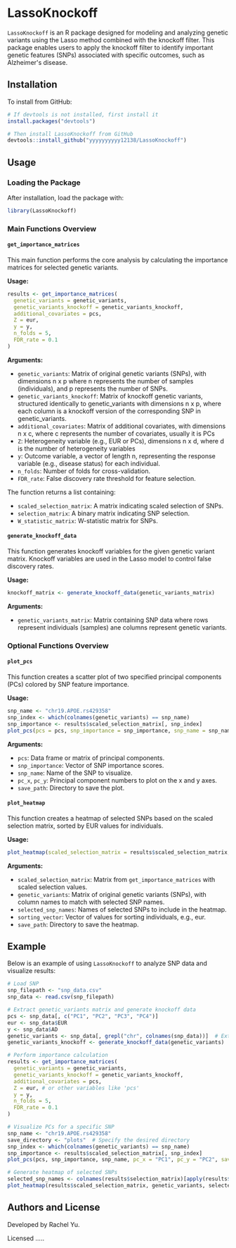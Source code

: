 # LassoKnockoff
`LassoKnockoff` is an R package designed for modeling and analyzing genetic variants using the Lasso method combined with the knockoff filter. This package enables users to apply the knockoff filter to identify important genetic features (SNPs) associated with specific outcomes, such as Alzheimer's disease.

## Installation

To install from GitHub:
```r
# If devtools is not installed, first install it
install.packages("devtools")

# Then install LassoKnockoff from GitHub
devtools::install_github("yyyyyyyyyy12138/LassoKnockoff")
```

## Usage

### Loading the Package

After installation, load the package with:

```r
library(LassoKnockoff)
```

### Main Functions Overview

#### `get_importance_matrices`

This main function performs the core analysis by calculating the importance matrices for selected genetic variants.

**Usage:**

```r
results <- get_importance_matrices(
  genetic_variants = genetic_variants,
  genetic_variants_knockoff = genetic_variants_knockoff,
  additional_covariates = pcs,
  Z = eur, 
  y = y,
  n_folds = 5,  
  FDR_rate = 0.1  
)
```

**Arguments:**
- `genetic_variants`: Matrix of original genetic variants (SNPs), with dimensions n x p where n represents the number of samples (individuals), and p represents the number of SNPs.
- `genetic_variants_knockoff`: Matrix of knockoff genetic variants,  structured identically to genetic_variants with dimensions n x p, where each column is a knockoff version of the corresponding SNP in genetic_variants.
- `additional_covariates`: Matrix of additional covariates, with dimensions n x c, where c represents the number of covariates, usually it is PCs
- `Z`: Heterogeneity variable (e.g., EUR or PCs),  dimensions n x d, where d is the number of heterogeneity variables
- `y`: Outcome variable, a vector of length n, representing the response variable (e.g., disease status) for each individual.
- `n_folds`: Number of folds for cross-validation.
- `FDR_rate`: False discovery rate threshold for feature selection.

The function returns a list containing:
- `scaled_selection_matrix`: A matrix indicating scaled selection of SNPs.
- `selection_matrix`: A binary matrix indicating SNP selection.
- `W_statistic_matrix`: W-statistic matrix for SNPs.

#### `generate_knockoff_data`

This function generates knockoff variables for the given genetic variant matrix. Knockoff variables are used in the Lasso model to control false discovery rates.

**Usage:**

```r
knockoff_matrix <- generate_knockoff_data(genetic_variants_matrix)
```

**Arguments:**
- `genetic_variants_matrix`: Matrix containing SNP data where rows represent individuals (samples) ane columns represent genetic variants.


### Optional Functions Overview
#### `plot_pcs`

This function creates a scatter plot of two specified principal components (PCs) colored by SNP feature importance.

**Usage:**

```r
snp_name <- "chr19.APOE.rs429358"
snp_index <- which(colnames(genetic_variants) == snp_name)
snp_importance <- results$scaled_selection_matrix[, snp_index]
plot_pcs(pcs = pcs, snp_importance = snp_importance, snp_name = snp_name, pc_x = 1, pc_y = 2, save_path = "plots")
```

**Arguments:**
- `pcs`: Data frame or matrix of principal components.
- `snp_importance`: Vector of SNP importance scores.
- `snp_name`: Name of the SNP to visualize.
- `pc_x`, `pc_y`: Principal component numbers to plot on the x and y axes.
- `save_path`: Directory to save the plot.

#### `plot_heatmap`

This function creates a heatmap of selected SNPs based on the scaled selection matrix, sorted by EUR values for individuals.

**Usage:**

```r
plot_heatmap(scaled_selection_matrix = results$scaled_selection_matrix, genetic_variants = genetic_variants, selected_snp_names = selected_snp_names, sorting_vector = eur, save_path = "plots")
```

**Arguments:**
- `scaled_selection_matrix`: Matrix from `get_importance_matrices` with scaled selection values.
- `genetic_variants`: Matrix of original genetic variants (SNPs), with column names to match with selected SNP names.
- `selected_snp_names`: Names of selected SNPs to include in the heatmap.
- `sorting_vector`: Vector of values for sorting individuals, e.g., eur.
- `save_path`: Directory to save the heatmap.

## Example

Below is an example of using `LassoKnockoff` to analyze SNP data and visualize results:

```r
# Load SNP
snp_filepath <- "snp_data.csv"
snp_data <- read.csv(snp_filepath)

# Extract genetic_variants matrix and generate knockoff data
pcs <- snp_data[, c("PC1", "PC2", "PC3", "PC4")]
eur <- snp_data$EUR
y <- snp_data$AD
genetic_variants <- snp_data[, grepl("chr", colnames(snp_data))]  # Extract columns with "chr" in their names
genetic_variants_knockoff <- generate_knockoff_data(genetic_variants)

# Perform importance calculation
results <- get_importance_matrices(
  genetic_variants = genetic_variants,
  genetic_variants_knockoff = genetic_variants_knockoff,
  additional_covariates = pcs,
  Z = eur, # or other variables like 'pcs'
  y = y,
  n_folds = 5,
  FDR_rate = 0.1
)

# Visualize PCs for a specific SNP
snp_name <- "chr19.APOE.rs429358"
save_directory <- "plots"  # Specify the desired directory
snp_index <- which(colnames(genetic_variants) == snp_name)
snp_importance <- results$scaled_selection_matrix[, snp_index]
plot_pcs(pcs, snp_importance, snp_name, pc_x = "PC1", pc_y = "PC2", save_path = save_directory)

# Generate heatmap of selected SNPs
selected_snp_names <- colnames(results$selection_matrix)[apply(results$selection_matrix, 2, any)]
plot_heatmap(results$scaled_selection_matrix, genetic_variants, selected_snp_names, eur, save_path = "plots")
```

## Authors and License

Developed by Rachel Yu.

Licensed .....



